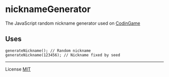 # nicknameGenerator
The JavaScript random nickname generator used on [CodinGame](https://www.codingame.com)

## Uses

```
generateNickname(); // Random nickname
generateNickname(123456); // Nickname fixed by seed
```

----------------------

License [MIT](https://github.com/CodinGame/nicknameGenerator/blob/master/LICENSE)
